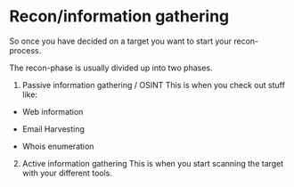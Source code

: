 # Recon/information gathering

So once you have decided on a target you want to start your recon-process. 

The recon-phase is usually divided up into two phases.

1. Passive information gathering / OSINT
 This is when you check out stuff like:
 - Web information


 - Email Harvesting

 - Whois enumeration


2. Active information gathering
This is when you start scanning the target with your different tools.
